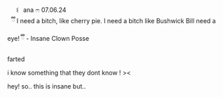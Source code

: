 ⠀⠀꒰⠀ana ෆ 07.06.24
  ⠀   
       ⠀ྀི I need a bitch, like cherry pie. I need a bitch like Bushwick Bill need a eye! ྀི - Insane Clown Posse 
    
   farted
    
i know something that they dont know ! >< 

hey! so.. this is insane but..
